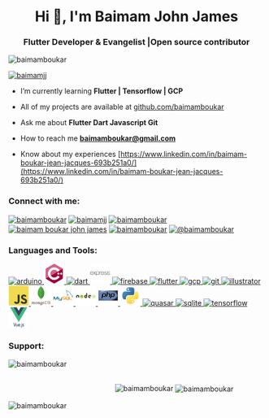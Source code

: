 <h1 align="center">Hi 👋, I'm Baimam John James</h1>
<h3 align="center">Flutter Developer & Evangelist |Open source contributor</h3>

<p align="left"> <img src="https://komarev.com/ghpvc/?username=baimamboukar&label=Profile%20views&color=0e75b6&style=flat" alt="baimamboukar" /> </p>

<p align="left"> <a href="https://twitter.com/baimamjj" target="blank"><img src="https://img.shields.io/twitter/follow/baimamjj?logo=twitter&style=for-the-badge" alt="baimamjj" /></a> </p>

- I’m currently learning **Flutter | Tensorflow | GCP**

- All of my projects are available at [github.com/baimamboukar](github.com/baimamboukar)

- Ask me about **Flutter Dart Javascript Git**

- How to reach me **baimamboukar@gmail.com**

- Know about my experiences [https://www.linkedin.com/in/baimam-boukar-jean-jacques-693b251a0/](https://www.linkedin.com/in/baimam-boukar-jean-jacques-693b251a0/)

<h3 align="left">Connect with me:</h3>
<p align="left">
<a href="https://dev.to/baimamboukar" target="blank"><img align="center" src="https://cdn.jsdelivr.net/npm/simple-icons@3.0.1/icons/dev-dot-to.svg" alt="baimamboukar" height="30" width="40" /></a>
<a href="https://twitter.com/baimamjj" target="blank"><img align="center" src="https://raw.githubusercontent.com/rahuldkjain/github-profile-readme-generator/master/src/images/icons/Social/twitter.svg" alt="baimamjj" height="30" width="40" /></a>
<a href="https://linkedin.com/in/baimamboukar" target="blank"><img align="center" src="https://raw.githubusercontent.com/rahuldkjain/github-profile-readme-generator/master/src/images/icons/Social/linked-in-alt.svg" alt="baimamboukar" height="30" width="40" /></a>
<a href="https://fb.com/baimam boukar john james" target="blank"><img align="center" src="https://raw.githubusercontent.com/rahuldkjain/github-profile-readme-generator/master/src/images/icons/Social/facebook.svg" alt="baimam boukar john james" height="30" width="40" /></a>
<a href="https://instagram.com/baimamboukar" target="blank"><img align="center" src="https://raw.githubusercontent.com/rahuldkjain/github-profile-readme-generator/master/src/images/icons/Social/instagram.svg" alt="baimamboukar" height="30" width="40" /></a>
<a href="https://medium.com/@baimamboukar" target="blank"><img align="center" src="https://raw.githubusercontent.com/rahuldkjain/github-profile-readme-generator/master/src/images/icons/Social/medium.svg" alt="@baimamboukar" height="30" width="40" /></a>
</p>

<h3 align="left">Languages and Tools:</h3>
<p align="left"> <a href="https://www.arduino.cc/" target="_blank"> <img src="https://cdn.worldvectorlogo.com/logos/arduino-1.svg" alt="arduino" width="40" height="40"/> </a> <a href="https://www.w3schools.com/cpp/" target="_blank"> <img src="https://raw.githubusercontent.com/devicons/devicon/master/icons/cplusplus/cplusplus-original.svg" alt="cplusplus" width="40" height="40"/> </a> <a href="https://dart.dev" target="_blank"> <img src="https://www.vectorlogo.zone/logos/dartlang/dartlang-icon.svg" alt="dart" width="40" height="40"/> </a> <a href="https://expressjs.com" target="_blank"> <img src="https://raw.githubusercontent.com/devicons/devicon/master/icons/express/express-original-wordmark.svg" alt="express" width="40" height="40"/> </a> <a href="https://firebase.google.com/" target="_blank"> <img src="https://www.vectorlogo.zone/logos/firebase/firebase-icon.svg" alt="firebase" width="40" height="40"/> </a> <a href="https://flutter.dev" target="_blank"> <img src="https://www.vectorlogo.zone/logos/flutterio/flutterio-icon.svg" alt="flutter" width="40" height="40"/> </a> <a href="https://cloud.google.com" target="_blank"> <img src="https://www.vectorlogo.zone/logos/google_cloud/google_cloud-icon.svg" alt="gcp" width="40" height="40"/> </a> <a href="https://git-scm.com/" target="_blank"> <img src="https://www.vectorlogo.zone/logos/git-scm/git-scm-icon.svg" alt="git" width="40" height="40"/> </a> <a href="https://www.adobe.com/in/products/illustrator.html" target="_blank"> <img src="https://www.vectorlogo.zone/logos/adobe_illustrator/adobe_illustrator-icon.svg" alt="illustrator" width="40" height="40"/> </a> <a href="https://developer.mozilla.org/en-US/docs/Web/JavaScript" target="_blank"> <img src="https://raw.githubusercontent.com/devicons/devicon/master/icons/javascript/javascript-original.svg" alt="javascript" width="40" height="40"/> </a> <a href="https://www.mongodb.com/" target="_blank"> <img src="https://raw.githubusercontent.com/devicons/devicon/master/icons/mongodb/mongodb-original-wordmark.svg" alt="mongodb" width="40" height="40"/> </a> <a href="https://www.mysql.com/" target="_blank"> <img src="https://raw.githubusercontent.com/devicons/devicon/master/icons/mysql/mysql-original-wordmark.svg" alt="mysql" width="40" height="40"/> </a> <a href="https://nodejs.org" target="_blank"> <img src="https://raw.githubusercontent.com/devicons/devicon/master/icons/nodejs/nodejs-original-wordmark.svg" alt="nodejs" width="40" height="40"/> </a> <a href="https://www.php.net" target="_blank"> <img src="https://raw.githubusercontent.com/devicons/devicon/master/icons/php/php-original.svg" alt="php" width="40" height="40"/> </a> <a href="https://www.python.org" target="_blank"> <img src="https://raw.githubusercontent.com/devicons/devicon/master/icons/python/python-original.svg" alt="python" width="40" height="40"/> </a> <a href="https://quasar.dev/" target="_blank"> <img src="https://cdn.quasar.dev/logo/svg/quasar-logo.svg" alt="quasar" width="40" height="40"/> </a> <a href="https://www.sqlite.org/" target="_blank"> <img src="https://www.vectorlogo.zone/logos/sqlite/sqlite-icon.svg" alt="sqlite" width="40" height="40"/> </a> <a href="https://www.tensorflow.org" target="_blank"> <img src="https://www.vectorlogo.zone/logos/tensorflow/tensorflow-icon.svg" alt="tensorflow" width="40" height="40"/> </a> <a href="https://vuejs.org/" target="_blank"> <img src="https://raw.githubusercontent.com/devicons/devicon/master/icons/vuejs/vuejs-original-wordmark.svg" alt="vuejs" width="40" height="40"/> </a> </p>

<h3 align="left">Support:</h3>
<p><a href="https://www.buymeacoffee.com/baimamboukar"> <img align="left" src="https://cdn.buymeacoffee.com/buttons/v2/default-yellow.png" height="50" width="210" alt="baimamboukar" /></a></p><br><br>

<p><img align="left" src="https://github-readme-stats.vercel.app/api/top-langs?username=baimamboukar&show_icons=true&locale=en&layout=compact" alt="baimamboukar" /></p>

<p>&nbsp;<img align="center" src="https://github-readme-stats.vercel.app/api?username=baimamboukar&show_icons=true&locale=en" alt="baimamboukar" /></p>

<p><img align="center" src="https://github-readme-streak-stats.herokuapp.com/?user=baimamboukar&" alt="baimamboukar" /></p>
